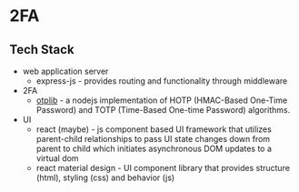 # 2FA
## Tech Stack
* web application server
  * express-js - provides routing and functionality through middleware
* 2FA
  * [otplib](https://github.com/yeojz/otplib) -  a nodejs implementation of HOTP (HMAC-Based One-Time Password) and TOTP (Time-Based One-time Password) algorithms.
* UI
  * react (maybe) - js component based UI framework that utilizes parent-child relationships to pass UI state changes down from parent to child which initiates asynchronous DOM updates to a virtual dom
  * react material design - UI component library that provides structure (html), styling (css) and behavior (js)

